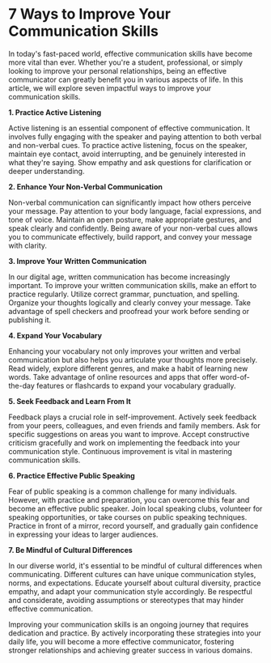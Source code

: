 # **7 Ways to Improve Your Communication Skills**

In today's fast-paced world, effective communication skills have become more vital than ever. Whether you're a student, professional, or simply looking to improve your personal relationships, being an effective communicator can greatly benefit you in various aspects of life. In this article, we will explore seven impactful ways to improve your communication skills.

**1. Practice Active Listening**

Active listening is an essential component of effective communication. It involves fully engaging with the speaker and paying attention to both verbal and non-verbal cues. To practice active listening, focus on the speaker, maintain eye contact, avoid interrupting, and be genuinely interested in what they're saying. Show empathy and ask questions for clarification or deeper understanding.

**2. Enhance Your Non-Verbal Communication**

Non-verbal communication can significantly impact how others perceive your message. Pay attention to your body language, facial expressions, and tone of voice. Maintain an open posture, make appropriate gestures, and speak clearly and confidently. Being aware of your non-verbal cues allows you to communicate effectively, build rapport, and convey your message with clarity.

**3. Improve Your Written Communication**

In our digital age, written communication has become increasingly important. To improve your written communication skills, make an effort to practice regularly. Utilize correct grammar, punctuation, and spelling. Organize your thoughts logically and clearly convey your message. Take advantage of spell checkers and proofread your work before sending or publishing it.

**4. Expand Your Vocabulary**

Enhancing your vocabulary not only improves your written and verbal communication but also helps you articulate your thoughts more precisely. Read widely, explore different genres, and make a habit of learning new words. Take advantage of online resources and apps that offer word-of-the-day features or flashcards to expand your vocabulary gradually.

**5. Seek Feedback and Learn From It**

Feedback plays a crucial role in self-improvement. Actively seek feedback from your peers, colleagues, and even friends and family members. Ask for specific suggestions on areas you want to improve. Accept constructive criticism gracefully and work on implementing the feedback into your communication style. Continuous improvement is vital in mastering communication skills.

**6. Practice Effective Public Speaking**

Fear of public speaking is a common challenge for many individuals. However, with practice and preparation, you can overcome this fear and become an effective public speaker. Join local speaking clubs, volunteer for speaking opportunities, or take courses on public speaking techniques. Practice in front of a mirror, record yourself, and gradually gain confidence in expressing your ideas to larger audiences.

**7. Be Mindful of Cultural Differences**

In our diverse world, it's essential to be mindful of cultural differences when communicating. Different cultures can have unique communication styles, norms, and expectations. Educate yourself about cultural diversity, practice empathy, and adapt your communication style accordingly. Be respectful and considerate, avoiding assumptions or stereotypes that may hinder effective communication.

Improving your communication skills is an ongoing journey that requires dedication and practice. By actively incorporating these strategies into your daily life, you will become a more effective communicator, fostering stronger relationships and achieving greater success in various domains.